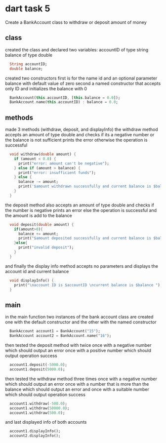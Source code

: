# dart task 5
Create a BankAccount class to withdraw or deposit amount of money

## class
created the class and declared two variables:
accountID of type string
balance of type double
```dart
  String accountID;
  double balance;
```
created two constructors
first is for the name id and an optional parameter balance with default value of zero
second a named constructor that accepts only ID and initializes the balance with 0
```dart
  BankAccount(this.accountID, [this.balance = 0.0]);
  BankAccount.name(this.accountID) : balance = 0.0;
```

## methods
made 3 methods (withdraw, deposit, and displayInfo)
the withdraw method accepts an amount of type double and checks if its a negative number or the balance is not sufficient prints the error otherwise the operation is successful
```dart
  void withdraw(double amount) {
    if (amount < 0.0) {
      print("error: amount can't be negative");
    } else if (amount > balance) {
      print("error: insufficient funds");
    } else {
      balance -= amount;
      print('$amount withdrawn successfully and current balance is $balance');
    }
  }
```
the deposit method also accepts an amount of type double and checks if the number is negative prints an error else the operation is successful and the amount is add to the balance
```dart
  void deposit(double amount) {
    if(amount>0){
      balance += amount;
      print("$amount deposited successfully and current balance is $balance");
    }else{
      print("invalid deposit");
    }
  }
```
and finally the display info method accepts no parameters and displays the account id and current balance
```dart
  void displayInfo() {
    print("\naccount ID is $accountID \ncurrent balance is $balance ");
  }
```
## main
in the main function 
two instances of the bank account class are created
one with the default constructor and the other with the named constructor
```dart
  BankAccount account1 = BankAccount("15");
  BankAccount account2 = BankAccount.name("16");
```
then tested the deposit method with twice
once with a negative number which should output an error
once with a positive number which should output operation success
```dart
  account1.deposit(-5000.0);
  account1.deposit(5000.0);
```

then tested the withdraw method three times
once with a negative number which should output an error
once with a number that is more than the balance which should output an error
and once with a suitable number which should output operation success

```dart
  account1.withdraw(-500.0);
  account1.withdraw(50000.0);
  account1.withdraw(500.0);
```
and last displayed info of both accounts
```dart
  account1.displayInfo();
  account2.displayInfo();
```